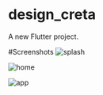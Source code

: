 # design_creta

A new Flutter project.

#Screenshots
![splash](https://github.com/ankit595/Design-Creta_Sample-Flutter-UI/assets/56728798/b89e77b5-a6fb-400c-b6cc-7d3bc49c325c)

![home](https://github.com/ankit595/Design-Creta_Sample-Flutter-UI/assets/56728798/f72f780b-8a99-49f0-9a27-6dfa8334f971)

![app](https://github.com/ankit595/Design-Creta_Sample-Flutter-UI/assets/56728798/8098f689-8a48-4597-83a1-f44cc8d2e389)
